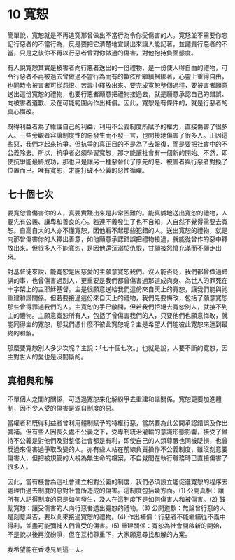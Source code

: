 # 10  寬恕

簡單說，寬恕就是不再追究那曾做出不當行為令你受傷害的人。寛怒並不需要你忘記行惡者的不當行為，反是要把它清楚地宣講出來讓人能記著，並譴責行惡者的不當，只是之後你不再以行惡者曾對你做過的傷害，對他抱持負面態度。

有人說寬恕其實是被害者向行惡者送出的一份禮物，是一份使人得自由的禮物，可令行惡者不再被過去曾做過不當行為而有的歉疚所繼續捆綁著，心靈上重得自由，也同時令被害者可從怨恨、苦毒中釋放出來。要完成寛恕整個過程，要被害者願意送出這份寬恕的禮物，也要行惡者願意把禮物接過去，就是願意承認自己的錯誤、向被害者道歉、及在可能範圍內作出補償。因此，寬恕是有條件的，就是行惡者的真心悔改。

既得利益者為了維護自己的利益，利用不公義制度所賦予的權力，直接傷害了很多人。一些旁觀者容讓制度性的惡發生而不發一言，也間接地傷害了很多人。正因這些惡，我們才起來抗爭。但抗爭的真正目的不是為了去報復，而是要把社會中的不公義除去。所以，抗爭者必須學習寬恕，那才能讓社會有一個新的開始。不然，即使抗爭能最終成功，那也只是讓另一種惡替代了原先的惡、被害者與行惡者對換了位置而已。唯有寛恕，才能打破不公義的惡性循環。

## 七十個七次

要寬恕曾傷害你的人，真要實踐出來是非常困難的。能真誠地送出寬恕的禮物，人要先有公義、謙卑和善良的心。若連不義發生了也不自知，人自然不覺得需要去寬恕。自高自大的人亦不懂寬恕，因他看不起那些犯錯的人。送出寬恕的禮物，就是向那曾傷害你的人釋出善意，如他願意承認錯誤把禮物接過，就能從曾作的惡中釋放出來。但很多人不能寬恕，是因他還沉溺於仇恨，甘願被怨憤充滿而不願走出來。

對基督徒來說，能寛恕是因慈愛的主願意寬恕我們。沒人能否認，我們都曾做過錯誤的事，也曾傷害過別人，更重要是我們都曾傷害過那道成肉身、為世人的罪死在十字架上的主耶穌基督。主是很願意送給我們這份來自天上的寬恕，讓我們能與祂重建和諧關係。但若要接過這份來自天上的禮物，我們先要悔改，包括了願意寬恕那些曾得罪過我們的人。主寬恕的手已敞開，但若我們拒絕去寬恕別人，就接不到主的禮物。主願意寬恕所有人，包括了曾傷害我們的人，只要他們也願意悔改，就能同得主的寬恕，那我們憑什麼不彼此寬恕呢？主是希望人們能彼此寛恕來達到最終的和解。

那麼要寬恕別人多少次呢？主說：「七十個七次。」也就是說，人要不斷的寛恕，因主對世人的愛也是沒間斷的。

## 真相與和解

不單個人之間的關係，可透過寬恕來化解紛爭去重建和諧關係，寬恕更要加進體制，因不少人受的傷害是源自制度的惡。

當權者和既得利益者曾利用體制賦予的特權行惡，當然要為此公開承認錯誤及作出彌補。但有些人因長久處不公義之下，受專制統治灌輸的意識形態影響，接受了維持不公義是對他們及對整個社會都是有利，即使自己的人類尊嚴也同被眨損，也曾反過來傷害過爭取改變的人。亦有些人站在前線負責操作不公義制度，雖沒刻意要傷害人，但把被規管的人視為無生命的檔案，不自覺間在執行職務時已直接傷害了很多人。

因此，當有機會為這社會建立相對公義的制度，我們必須設立能促進寛恕的程序去處理由過去制度的惡對社會所造成的傷害。這制度包括幾方面。(1) 公開真相：讓所有人記得制度的惡是如何發生，及人在這制度下是如何傷害人和被傷害。(2) 鼓勵寬恕：讓受傷害的人向行惡者送出寬恕的禮物。(3) 公開道歉：無論曾行惡的人是刻意與否，要以此來接過寬恕的禮物。(4)  作出補償：行惡者不能繼續從不義中得利，並盡可能彌補人們曾受的傷害。(5) 重建關係：寬恕為社會開啟新的開始，不是說以後再沒紛爭，但在互相尊重下，大家願意尋找和解的方案。

我希望能在香港見到這一天。
